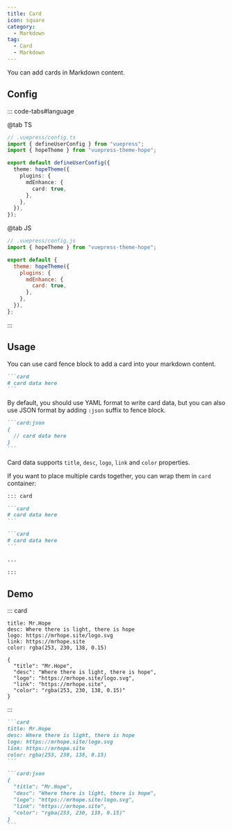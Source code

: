 ```yaml
---
title: Card
icon: square
category:
  - Markdown
tag:
  - Card
  - Markdown
---
```


You can add cards in Markdown content.

<!-- more -->

## Config

::: code-tabs#language

@tab TS

```ts {8-10}
// .vuepress/config.ts
import { defineUserConfig } from "vuepress";
import { hopeTheme } from "vuepress-theme-hope";

export default defineUserConfig({
  theme: hopeTheme({
    plugins: {
      mdEnhance: {
        card: true,
      },
    },
  }),
});
```

@tab JS

```js {7-9}
// .vuepress/config.js
import { hopeTheme } from "vuepress-theme-hope";

export default {
  theme: hopeTheme({
    plugins: {
      mdEnhance: {
        card: true,
      },
    },
  }),
};
```

:::

## Usage

You can use card fence block to add a card into your markdown content.

````md
```card
# card data here
```
````

By default, you should use YAML format to write card data, but you can also use JSON format by adding `:json` suffix to fence block.

````md
```card:json
{
  // card data here
}
```
````

Card data supports `title`, `desc`, `logo`, `link` and `color` properties.

If you want to place multiple cards together, you can wrap them in `card` container:

````md
::: card

```card
# card data here
```

```card
# card data here
```

...

:::
````

## Demo

::: card

```card
title: Mr.Hope
desc: Where there is light, there is hope
logo: https://mrhope.site/logo.svg
link: https://mrhope.site
color: rgba(253, 230, 138, 0.15)
```

```card:json
{
  "title": "Mr.Hope",
  "desc": "Where there is light, there is hope",
  "logo": "https://mrhope.site/logo.svg",
  "link": "https://mrhope.site",
  "color": "rgba(253, 230, 138, 0.15)"
}
```

:::

````md
```card
title: Mr.Hope
desc: Where there is light, there is hope
logo: https://mrhope.site/logo.svg
link: https://mrhope.site
color: rgba(253, 230, 138, 0.15)
```

```card:json
{
  "title": "Mr.Hope",
  "desc": "Where there is light, there is hope",
  "logo": "https://mrhope.site/logo.svg",
  "link": "https://mrhope.site",
  "color": "rgba(253, 230, 138, 0.15)"
}
```
````

